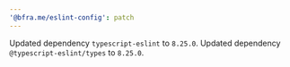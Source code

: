 ```yaml
---
'@bfra.me/eslint-config': patch
---
```


Updated dependency `typescript-eslint` to `8.25.0`.
Updated dependency `@typescript-eslint/types` to `8.25.0`.
